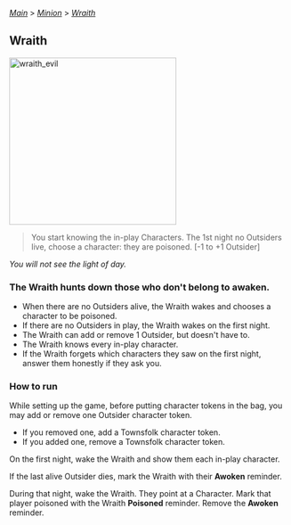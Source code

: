 [*Main*](https://github.com/PowerofMoll/Mining-Timing---A-fancreation-to-Blood-on-the-Clocktower/blob/main/README.md) > [_Minion_](https://github.com/PowerofMoll/Mining-Timing---A-fancreation-to-Blood-on-the-Clocktower/blob/main/Minion/README.md) > [_Wraith_](https://github.com/PowerofMoll/Mining-Timing---A-fancreation-to-Blood-on-the-Clocktower/blob/main/Minion/Wraith/README.md)

## Wraith

<img src="https://github.com/user-attachments/assets/73c2a4fe-1e16-45b1-a93c-333532fec7ca" alt="wraith_evil" width="300" height="300">

> You start knowing the in-play Characters. The 1st night no Outsiders live, choose a character: they are poisoned. [-1 to +1 Outsider]

*You will not see the light of day.*

### **The Wraith hunts down those who don't belong to awaken.**
- When there are no Outsiders alive, the Wraith wakes and chooses a character to be poisoned.
- If there are no Outsiders in play, the Wraith wakes on the first night.
- The Wraith can add or remove 1 Outsider, but doesn't have to.
- The Wraith knows every in-play character.
- If the Wraith forgets which characters they saw on the first night, answer them honestly if they ask you.

### How to run
While setting up the game, before putting character tokens in the bag, you may add or remove one Outsider character token. 
- If you removed one, add a Townsfolk character token.
- If you added one, remove a Townsfolk character token.

On the first night, wake the Wraith and show them each in-play character.

If the last alive Outsider dies, mark the Wraith with their **Awoken** reminder. 

During that night, wake the Wraith. They point at a Character. Mark that player poisoned with the Wraith **Poisoned** reminder. Remove the **Awoken** reminder.
